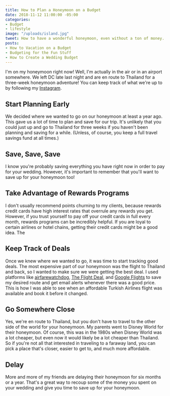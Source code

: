 ```yaml
---
title: How to Plan a Honeymoon on a Budget
date: 2018-11-12 11:00:00 -05:00
categories:
- Budget
- lifestyle
image: "/uploads/island.jpg"
tweet: How to have a wonderful honeymoon, even without a ton of money.
posts:
- How to Vacation on a Budget
- Budgeting for the Fun Stuff
- How to Create a Wedding Budget
---
```


I'm on my honeymoon right now! Well, I'm actually in the air or in an airport somewhere. We left DC late last night and are en route to Thailand for a three-week honeymoon adventure! You can keep track of what we're up to by following my [Instagram](https://www.instagram.com/maggiegermano/).

## Start Planning Early

We decided where we wanted to go on our honeymoon at least a year ago. This gave us a lot of time to plan and save for our trip. It's unlikely that you could just up and go to Thailand for three weeks if you haven't been planning and saving for a while. (Unless, of course, you keep a full travel savings fund at all times.)

## Save, Save, Save

I know you're probably saving everything you have right now in order to pay for your wedding. However, it's important to remember that you'll want to save up for your honeymoon too!

## Take Advantage of Rewards Programs

I don't usually recommend points churning to my clients, because rewards credit cards have high interest rates that overrule any rewards you get. However, if you trust yourself to pay off your credit cards in full every month, rewards programs can be incredibly helpful. If you are loyal to certain airlines or hotel chains, getting their credit cards might be a good idea. The 

## Keep Track of Deals

Once we knew where we wanted to go, it was time to start tracking good deals. The most expensive part of our honeymoon was the flight to Thailand and back, so I wanted to make sure we were getting the best deal. I used platforms like [airfarewatchdog](https://www.airfarewatchdog.com/), [The Flight Deal](https://www.theflightdeal.com/), and [Google Flights](https://www.google.com/flights) to save my desired route and get email alerts whenever there was a good price. This is how I was able to see when an affordable Turkish Airlines flight was available and book it before it changed. 

## Go Somewhere Close

Yes, we're en route to Thailand, but you don't have to travel to the other side of the world for your honeymoon. My parents went to Disney World for their honeymoon. Of course, this was in the 1980s when Disney World was a lot cheaper, but even now it would likely be a lot cheaper than Thailand. So if you're not all that interested in traveling to a faraway land, you can pick a place that's closer, easier to get to, and much more affordable.

## Delay

More and more of my friends are delaying their honeymoon for six months or a year. That's a great way to recoup some of the money you spent on your wedding and give you time to save up for your honeymoon.